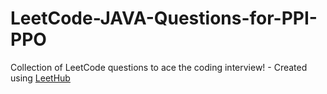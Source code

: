 # LeetCode-JAVA-Questions-for-PPI-PPO
Collection of LeetCode questions to ace the coding interview! - Created using [LeetHub](https://github.com/QasimWani/LeetHub)

